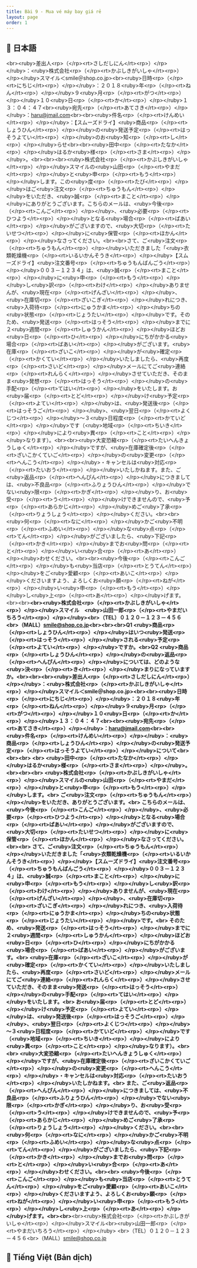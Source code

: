 ```yaml
---
title: Bài 9 - Mua vé máy bay giá rẻ
layout: page
order: 1
---
```


## 📖 日本語
\<br\>\<ruby\>差出人\<rp\>（\</rp\>\<rt\>さしだしにん\</rt\>\<rp\>）\</rp\>\</ruby\>：\<ruby\>株式会社\<rp\>（\</rp\>\<rt\>かぶしきがいしゃ\</rt\>\<rp\>）\</rp\>\</ruby\>スマイル＜smile＠shop.co.jp\>\<br\>\<ruby\>日時\<rp\>（\</rp\>\<rt\>にちじ\</rt\>\<rp\>）\</rp\>\</ruby\>：２０１８\<ruby\>年\<rp\>（\</rp\>\<rt\>ねん\</rt\>\<rp\>）\</rp\>\</ruby\>９\<ruby\>月\<rp\>（\</rp\>\<rt\>がつ\</rt\>\<rp\>）\</rp\>\</ruby\>１０\<ruby\>日\<rp\>（\</rp\>\<rt\>か\</rt\>\<rp\>）\</rp\>\</ruby\>１３：０４：４７\<br\>\<ruby\>宛先\<rp\>（\</rp\>\<rt\>あてさき\</rt\>\<rp\>）\</rp\>\</ruby\>：haru@jmail.com\<br\>\<br\>\<ruby\>件名\<rp\>（\</rp\>\<rt\>けんめい\</rt\>\<rp\>）\</rp\>\</ruby\>：【スムーズドライ】\<ruby\>商品\<rp\>（\</rp\>\<rt\>しょうひん\</rt\>\<rp\>）\</rp\>\</ruby\>の\<ruby\>発送予定\<rp\>（\</rp\>\<rt\>はっそうよてい\</rt\>\<rp\>）\</rp\>\</ruby\>のお\<ruby\>知\<rp\>（\</rp\>\<rt\>し\</rt\>\<rp\>）\</rp\>\</ruby\>らせ\<br\>\<br\>\<ruby\>田中\<rp\>（\</rp\>\<rt\>たなか\</rt\>\<rp\>）\</rp\>\</ruby\>はるか\<ruby\>様\<rp\>（\</rp\>\<rt\>さま\</rt\>\<rp\>）\</rp\>\</ruby\>。\<br\>\<br\>\<br\>\<ruby\>株式会社\<rp\>（\</rp\>\<rt\>かぶしきがいしゃ\</rt\>\<rp\>）\</rp\>\</ruby\>スマイルの\<ruby\>山田\<rp\>（\</rp\>\<rt\>やまだ\</rt\>\<rp\>）\</rp\>\</ruby\>と\<ruby\>申\<rp\>（\</rp\>\<rt\>もう\</rt\>\<rp\>）\</rp\>\</ruby\>します。この\<ruby\>度\<rp\>（\</rp\>\<rt\>たび\</rt\>\<rp\>）\</rp\>\</ruby\>はご\<ruby\>注文\<rp\>（\</rp\>\<rt\>ちゅうもん\</rt\>\<rp\>）\</rp\>\</ruby\>をいただき、\<ruby\>誠\<rp\>（\</rp\>\<rt\>まこと\</rt\>\<rp\>）\</rp\>\</ruby\>にありがとうございます。こちらのメールは、\<ruby\>今後\<rp\>（\</rp\>\<rt\>こんご\</rt\>\<rp\>）\</rp\>\</ruby\>、\<ruby\>必要\<rp\>（\</rp\>\<rt\>ひつよう\</rt\>\<rp\>）\</rp\>\</ruby\>となる\<ruby\>場合\<rp\>（\</rp\>\<rt\>ばあい\</rt\>\<rp\>）\</rp\>\</ruby\>がございますので、\<ruby\>大切\<rp\>（\</rp\>\<rt\>たいせつ\</rt\>\<rp\>）\</rp\>\</ruby\>に\<ruby\>保管\<rp\>（\</rp\>\<rt\>ほかん\</rt\>\<rp\>）\</rp\>\</ruby\>なさってください。\<br\>\<br\>さて、ご\<ruby\>注文\<rp\>（\</rp\>\<rt\>ちゅうもん\</rt\>\<rp\>）\</rp\>\</ruby\>いただきました「\<ruby\>衣類乾燥機\<rp\>（\</rp\>\<rt\>いるいかんそうき\</rt\>\<rp\>）\</rp\>\</ruby\>【スムーズドライ】\<ruby\>注文番号\<rp\>（\</rp\>\<rt\>ちゅうもんばんごう\</rt\>\<rp\>）\</rp\>\</ruby\>００３－１２３４」は、\<ruby\>誠\<rp\>（\</rp\>\<rt\>まこと\</rt\>\<rp\>）\</rp\>\</ruby\>に\<ruby\>申\<rp\>（\</rp\>\<rt\>もう\</rt\>\<rp\>）\</rp\>\</ruby\>し\<ruby\>訳\<rp\>（\</rp\>\<rt\>わけ\</rt\>\<rp\>）\</rp\>\</ruby\>ありませんが、\<ruby\>現在\<rp\>（\</rp\>\<rt\>げんざい\</rt\>\<rp\>）\</rp\>\</ruby\>、\<ruby\>在庫切\<rp\>（\</rp\>\<rt\>ざいこぎ\</rt\>\<rp\>）\</rp\>\</ruby\>れにつき、\<ruby\>入荷待\<rp\>（\</rp\>\<rt\>にゅうかま\</rt\>\<rp\>）\</rp\>\</ruby\>ちの\<ruby\>状態\<rp\>（\</rp\>\<rt\>じょうたい\</rt\>\<rp\>）\</rp\>\</ruby\>です。そのため、\<ruby\>発送\<rp\>（\</rp\>\<rt\>はっそう\</rt\>\<rp\>）\</rp\>\</ruby\>までに２\<ruby\>週間\<rp\>（\</rp\>\<rt\>しゅうかん\</rt\>\<rp\>）\</rp\>\</ruby\>ほどお\<ruby\>日\<rp\>（\</rp\>\<rt\>ひ\</rt\>\<rp\>）\</rp\>\</ruby\>にちがかかる\<ruby\>場合\<rp\>（\</rp\>\<rt\>ばあい\</rt\>\<rp\>）\</rp\>\</ruby\>がございます。\<ruby\>在庫\<rp\>（\</rp\>\<rt\>ざいこ\</rt\>\<rp\>）\</rp\>\</ruby\>が\<ruby\>確定\<rp\>（\</rp\>\<rt\>かくてい\</rt\>\<rp\>）\</rp\>\</ruby\>いたしましたら、\<ruby\>再度\<rp\>（\</rp\>\<rt\>さいど\</rt\>\<rp\>）\</rp\>\</ruby\>メールにてご\<ruby\>連絡\<rp\>（\</rp\>\<rt\>れんらく\</rt\>\<rp\>）\</rp\>\</ruby\>させていただき、そのまま\<ruby\>発想\<rp\>（\</rp\>\<rt\>はっそう\</rt\>\<rp\>）\</rp\>\</ruby\>の\<ruby\>手配\<rp\>（\</rp\>\<rt\>てはい\</rt\>\<rp\>）\</rp\>\</ruby\>をいたします。お\<ruby\>届\<rp\>（\</rp\>\<rt\>とど\</rt\>\<rp\>）\</rp\>\</ruby\>け\<ruby\>予定\<rp\>（\</rp\>\<rt\>よてい\</rt\>\<rp\>）\</rp\>\</ruby\>は、\<ruby\>発送後\<rp\>（\</rp\>\<rt\>はっそうご\</rt\>\<rp\>）\</rp\>\</ruby\>、\<ruby\>翌日\<rp\>（\</rp\>\<rt\>よくじつ\</rt\>\<rp\>）\</rp\>\</ruby\>～３\<ruby\>日程度\<rp\>（\</rp\>\<rt\>かていど\</rt\>\<rp\>）\</rp\>\</ruby\>です（\<ruby\>地域\<rp\>（\</rp\>\<rt\>ちいき\</rt\>\<rp\>）\</rp\>\</ruby\>により\<ruby\>異\<rp\>（\</rp\>\<rt\>こと\</rt\>\<rp\>）\</rp\>\</ruby\>なります）。\<br\>\<br\>\<ruby\>大変恐縮\<rp\>（\</rp\>\<rt\>たいへんきょうしゅく\</rt\>\<rp\>）\</rp\>\</ruby\>ですが、\<ruby\>在庫確定後\<rp\>（\</rp\>\<rt\>ざいこかくていご\</rt\>\<rp\>）\</rp\>\</ruby\>の\<ruby\>変更\<rp\>（\</rp\>\<rt\>へんこう\</rt\>\<rp\>）\</rp\>\</ruby\>・キャンセルは\<ruby\>対応\<rp\>（\</rp\>\<rt\>たいおう\</rt\>\<rp\>）\</rp\>\</ruby\>いたしかねます。また、ご\<ruby\>返品\<rp\>（\</rp\>\<rt\>へんぴん\</rt\>\<rp\>）\</rp\>\</ruby\>につきましては、\<ruby\>不良品\<rp\>（\</rp\>\<rt\>ふりょうひん\</rt\>\<rp\>）\</rp\>\</ruby\>でない\<ruby\>限\<rp\>（\</rp\>\<rt\>かぎ\</rt\>\<rp\>）\</rp\>\</ruby\>り、お\<ruby\>受\<rp\>（\</rp\>\<rt\>う\</rt\>\<rp\>）\</rp\>\</ruby\>けできませんので、\<ruby\>予\<rp\>（\</rp\>\<rt\>あらかじ\</rt\>\<rp\>）\</rp\>\</ruby\>めご\<ruby\>了承\<rp\>（\</rp\>\<rt\>りょうしょう\</rt\>\<rp\>）\</rp\>\</ruby\>ください。\<br\>\<br\>\<ruby\>何\<rp\>（\</rp\>\<rt\>なに\</rt\>\<rp\>）\</rp\>\</ruby\>かご\<ruby\>不明\<rp\>（\</rp\>\<rt\>ふめい\</rt\>\<rp\>）\</rp\>\</ruby\>な\<ruby\>点\<rp\>（\</rp\>\<rt\>てん\</rt\>\<rp\>）\</rp\>\</ruby\>がございましたら、\<ruby\>下記\<rp\>（\</rp\>\<rt\>かき\</rt\>\<rp\>）\</rp\>\</ruby\>までお\<ruby\>問\<rp\>（\</rp\>\<rt\>と\</rt\>\<rp\>）\</rp\>\</ruby\>い\<ruby\>合\<rp\>（\</rp\>\<rt\>あ\</rt\>\<rp\>）\</rp\>\</ruby\>わせください。\<br\>\<br\>\<ruby\>今後\<rp\>（\</rp\>\<rt\>こんご\</rt\>\<rp\>）\</rp\>\</ruby\>も\<ruby\>当店\<rp\>（\</rp\>\<rt\>とうてん\</rt\>\<rp\>）\</rp\>\</ruby\>をご\<ruby\>愛顧\<rp\>（\</rp\>\<rt\>あいこ\</rt\>\<rp\>）\</rp\>\</ruby\>くださいますよう、よろしくお\<ruby\>願\<rp\>（\</rp\>\<rt\>ねが\</rt\>\<rp\>）\</rp\>\</ruby\>い\<ruby\>申\<rp\>（\</rp\>\<rt\>もう\</rt\>\<rp\>）\</rp\>\</ruby\>し\<ruby\>上\<rp\>（\</rp\>\<rt\>あ\</rt\>\<rp\>）\</rp\>\</ruby\>げます。\<br\>\<br\>**\<br\>\<ruby\>株式会社\<rp\>（\</rp\>\<rt\>かぶしきがいしゃ\</rt\>\<rp\>）\</rp\>\</ruby\>スマイル　\<ruby\>山田一郎\<rp\>（\</rp\>\<rt\>やまだいちろう\</rt\>\<rp\>）\</rp\>\</ruby\>\<br\>（TEL）０１２０－１２３－４５６\<br\>（MALL）smile@shop.co.jp\<br\>\<br\>\<br\>Q1 \<ruby\>商品\<rp\>（\</rp\>\<rt\>しょうひん\</rt\>\<rp\>）\</rp\>\</ruby\>はいつ\<ruby\>発送\<rp\>（\</rp\>\<rt\>はっそう\</rt\>\<rp\>）\</rp\>\</ruby\>される\<ruby\>予定\<rp\>（\</rp\>\<rt\>よてい\</rt\>\<rp\>）\</rp\>\</ruby\>ですか。\<br\>Q2 \<ruby\>商品\<rp\>（\</rp\>\<rt\>しょうひん\</rt\>\<rp\>）\</rp\>\</ruby\>の\<ruby\>返品\<rp\>（\</rp\>\<rt\>へんぴん\</rt\>\<rp\>）\</rp\>\</ruby\>については、どのような\<ruby\>決\<rp\>（\</rp\>\<rt\>き\</rt\>\<rp\>）\</rp\>\</ruby\>まりになっていますか。\<br\>\<br\>\<br\>\<ruby\>差出人\<rp\>（\</rp\>\<rt\>さしだしにん\</rt\>\<rp\>）\</rp\>\</ruby\>：\<ruby\>株式会社\<rp\>（\</rp\>\<rt\>かぶしきがいしゃ\</rt\>\<rp\>）\</rp\>\</ruby\>スマイル＜smile＠shop.co.jp\>\<br\>\<br\>\<ruby\>日時\<rp\>（\</rp\>\<rt\>にちじ\</rt\>\<rp\>）\</rp\>\</ruby\>：２０１８\<ruby\>年\<rp\>（\</rp\>\<rt\>ねん\</rt\>\<rp\>）\</rp\>\</ruby\>９\<ruby\>月\<rp\>（\</rp\>\<rt\>がつ\</rt\>\<rp\>）\</rp\>\</ruby\>１０\<ruby\>日\<rp\>（\</rp\>\<rt\>か\</rt\>\<rp\>）\</rp\>\</ruby\>１３：０４：４７\<br\>\<br\>\<ruby\>宛先\<rp\>（\</rp\>\<rt\>あてさき\</rt\>\<rp\>）\</rp\>\</ruby\>：haru@jmail.com\<br\>\<br\>\<ruby\>件名\<rp\>（\</rp\>\<rt\>けんめい\</rt\>\<rp\>）\</rp\>\</ruby\>：\<ruby\>商品\<rp\>（\</rp\>\<rt\>しょうひん\</rt\>\<rp\>）\</rp\>\</ruby\>の\<ruby\>発送予定\<rp\>（\</rp\>\<rt\>はっそうよてい\</rt\>\<rp\>）\</rp\>\</ruby\>について\<br\>\<br\>\<br\>&#9;\<br\>&#9;\<ruby\>田中\<rp\>（\</rp\>\<rt\>たなか\</rt\>\<rp\>）\</rp\>\</ruby\>はるか\<ruby\>様\<rp\>（\</rp\>\<rt\>さま\</rt\>\<rp\>）\</rp\>\</ruby\>。\<br\>\<br\>\<br\>&#9;\<ruby\>株式会社\<rp\>（\</rp\>\<rt\>かぶしきがいしゃ\</rt\>\<rp\>）\</rp\>\</ruby\>スマイルの\<ruby\>山田\<rp\>（\</rp\>\<rt\>やまだ\</rt\>\<rp\>）\</rp\>\</ruby\>と\<ruby\>申\<rp\>（\</rp\>\<rt\>もう\</rt\>\<rp\>）\</rp\>\</ruby\>します。\<br\>&#9;ご\<ruby\>注文\<rp\>（\</rp\>\<rt\>ちゅうもん\</rt\>\<rp\>）\</rp\>\</ruby\>をいただき、ありがとうございます。\<br\>&#9;こちらのメールは、\<ruby\>今後\<rp\>（\</rp\>\<rt\>こんご\</rt\>\<rp\>）\</rp\>\</ruby\>、\<ruby\>必要\<rp\>（\</rp\>\<rt\>ひつよう\</rt\>\<rp\>）\</rp\>\</ruby\>となる\<ruby\>場合\<rp\>（\</rp\>\<rt\>ばあい\</rt\>\<rp\>）\</rp\>\</ruby\>がございますので、\<ruby\>大切\<rp\>（\</rp\>\<rt\>たいせつ\</rt\>\<rp\>）\</rp\>\</ruby\>に\<ruby\>保管\<rp\>（\</rp\>\<rt\>ほかん\</rt\>\<rp\>）\</rp\>\</ruby\>なさってください。\<br\>\<br\>&#9;さて、ご\<ruby\>注文\<rp\>（\</rp\>\<rt\>ちゅうもん\</rt\>\<rp\>）\</rp\>\</ruby\>いただきました「\<ruby\>衣類乾燥機\<rp\>（\</rp\>\<rt\>いるいかんそうき\</rt\>\<rp\>）\</rp\>\</ruby\>【スムーズドライ】\<ruby\>注文番号\<rp\>（\</rp\>\<rt\>ちゅうもんばんごう\</rt\>\<rp\>）\</rp\>\</ruby\>００３－１２３４」は、\<ruby\>誠\<rp\>（\</rp\>\<rt\>まこと\</rt\>\<rp\>）\</rp\>\</ruby\>に\<ruby\>申\<rp\>（\</rp\>\<rt\>もう\</rt\>\<rp\>）\</rp\>\</ruby\>し\<ruby\>訳\<rp\>（\</rp\>\<rt\>わけ\</rt\>\<rp\>）\</rp\>\</ruby\>ありませんが、\<ruby\>現在\<rp\>（\</rp\>\<rt\>げんざい\</rt\>\<rp\>）\</rp\>\</ruby\>、\<ruby\>在庫切\<rp\>（\</rp\>\<rt\>ざいこぎ\</rt\>\<rp\>）\</rp\>\</ruby\>れにつき、\<ruby\>入荷待\<rp\>（\</rp\>\<rt\>にゅうかま\</rt\>\<rp\>）\</rp\>\</ruby\>ちの\<ruby\>状態\<rp\>（\</rp\>\<rt\>じょうたい\</rt\>\<rp\>）\</rp\>\</ruby\>です。\<br\>&#9;そのため、\<ruby\>発送\<rp\>（\</rp\>\<rt\>はっそう\</rt\>\<rp\>）\</rp\>\</ruby\>までに２\<ruby\>週間\<rp\>（\</rp\>\<rt\>しゅうかん\</rt\>\<rp\>）\</rp\>\</ruby\>ほどお\<ruby\>日\<rp\>（\</rp\>\<rt\>ひ\</rt\>\<rp\>）\</rp\>\</ruby\>にちがかかる\<ruby\>場合\<rp\>（\</rp\>\<rt\>ばあい\</rt\>\<rp\>）\</rp\>\</ruby\>がございます。\<br\>&#9;\<ruby\>在庫\<rp\>（\</rp\>\<rt\>ざいこ\</rt\>\<rp\>）\</rp\>\</ruby\>が\<ruby\>確定\<rp\>（\</rp\>\<rt\>かくてい\</rt\>\<rp\>）\</rp\>\</ruby\>いたしましたら、\<ruby\>再度\<rp\>（\</rp\>\<rt\>さいど\</rt\>\<rp\>）\</rp\>\</ruby\>メールにてご\<ruby\>連絡\<rp\>（\</rp\>\<rt\>れんらく\</rt\>\<rp\>）\</rp\>\</ruby\>させていただき、そのまま\<ruby\>発送\<rp\>（\</rp\>\<rt\>はっそう\</rt\>\<rp\>）\</rp\>\</ruby\>の\<ruby\>手配\<rp\>（\</rp\>\<rt\>てはい\</rt\>\<rp\>）\</rp\>\</ruby\>をいたします。\<br\>&#9;お\<ruby\>届\<rp\>（\</rp\>\<rt\>とど\</rt\>\<rp\>）\</rp\>\</ruby\>け\<ruby\>予定\<rp\>（\</rp\>\<rt\>よてい\</rt\>\<rp\>）\</rp\>\</ruby\>は、\<ruby\>発送後\<rp\>（\</rp\>\<rt\>はっそうご\</rt\>\<rp\>）\</rp\>\</ruby\>、\<ruby\>翌日\<rp\>（\</rp\>\<rt\>よくじつ\</rt\>\<rp\>）\</rp\>\</ruby\>～３\<ruby\>日程度\<rp\>（\</rp\>\<rt\>かていど\</rt\>\<rp\>）\</rp\>\</ruby\>です（\<ruby\>地域\<rp\>（\</rp\>\<rt\>ちいき\</rt\>\<rp\>）\</rp\>\</ruby\>により\<ruby\>異\<rp\>（\</rp\>\<rt\>こと\</rt\>\<rp\>）\</rp\>\</ruby\>なります）。\<br\>\<br\>&#9;\<ruby\>大変恐縮\<rp\>（\</rp\>\<rt\>たいへんきょうしゅく\</rt\>\<rp\>）\</rp\>\</ruby\>ですが、\<ruby\>在庫確定後\<rp\>（\</rp\>\<rt\>ざいこかくていご\</rt\>\<rp\>）\</rp\>\</ruby\>の\<ruby\>変更\<rp\>（\</rp\>\<rt\>へんこう\</rt\>\<rp\>）\</rp\>\</ruby\>・キャンセルは\<ruby\>対応\<rp\>（\</rp\>\<rt\>たいおう\</rt\>\<rp\>）\</rp\>\</ruby\>いたしかねます。\<br\>&#9;また、ご\<ruby\>返品\<rp\>（\</rp\>\<rt\>へんぴん\</rt\>\<rp\>）\</rp\>\</ruby\>につきましては、\<ruby\>不良品\<rp\>（\</rp\>\<rt\>ふりょうひん\</rt\>\<rp\>）\</rp\>\</ruby\>でない\<ruby\>限\<rp\>（\</rp\>\<rt\>かぎ\</rt\>\<rp\>）\</rp\>\</ruby\>り、お\<ruby\>受\<rp\>（\</rp\>\<rt\>う\</rt\>\<rp\>）\</rp\>\</ruby\>けできませんので、\<ruby\>予\<rp\>（\</rp\>\<rt\>あらかじ\</rt\>\<rp\>）\</rp\>\</ruby\>めご\<ruby\>了承\<rp\>（\</rp\>\<rt\>りょうしょう\</rt\>\<rp\>）\</rp\>\</ruby\>ください。\<br\>\<br\>&#9;\<ruby\>何\<rp\>（\</rp\>\<rt\>なに\</rt\>\<rp\>）\</rp\>\</ruby\>かご\<ruby\>不明\<rp\>（\</rp\>\<rt\>ふめい\</rt\>\<rp\>）\</rp\>\</ruby\>な\<ruby\>点\<rp\>（\</rp\>\<rt\>てん\</rt\>\<rp\>）\</rp\>\</ruby\>がございましたら、\<ruby\>下記\<rp\>（\</rp\>\<rt\>かき\</rt\>\<rp\>）\</rp\>\</ruby\>までお\<ruby\>問\<rp\>（\</rp\>\<rt\>と\</rt\>\<rp\>）\</rp\>\</ruby\>い\<ruby\>合\<rp\>（\</rp\>\<rt\>あ\</rt\>\<rp\>）\</rp\>\</ruby\>わせください。\<br\>\<br\>&#9;\<ruby\>今後\<rp\>（\</rp\>\<rt\>こんご\</rt\>\<rp\>）\</rp\>\</ruby\>も\<ruby\>当店\<rp\>（\</rp\>\<rt\>とうてん\</rt\>\<rp\>）\</rp\>\</ruby\>をご\<ruby\>愛顧\<rp\>（\</rp\>\<rt\>あいこ\</rt\>\<rp\>）\</rp\>\</ruby\>くださいますよう、よろしくお\<ruby\>願\<rp\>（\</rp\>\<rt\>ねが\</rt\>\<rp\>）\</rp\>\</ruby\>い\<ruby\>申\<rp\>（\</rp\>\<rt\>もう\</rt\>\<rp\>）\</rp\>\</ruby\>し\<ruby\>上\<rp\>（\</rp\>\<rt\>あ\</rt\>\<rp\>）\</rp\>\</ruby\>げます。\<br\>\<br\>**\<br\>\<ruby\>株式会社\<rp\>（\</rp\>\<rt\>かぶしきがいしゃ\</rt\>\<rp\>）\</rp\>\</ruby\>スマイル\<br\>\<ruby\>山田一郎\<rp\>（\</rp\>\<rt\>やまだいちろう\</rt\>\<rp\>）\</rp\>\</ruby\> \<br\>（TEL）０１２０－１２３－４５６\<br\>（MALL）smile@shop.co.jp
## 📘 Tiếng Việt (Bản dịch)

